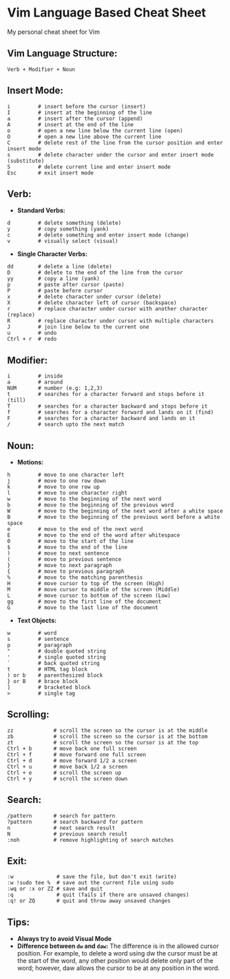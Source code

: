 # Vim Language Based Cheat Sheet
My personal cheat sheet for Vim

## Vim Language Structure:
```
Verb + Modifier + Noun
```

## Insert Mode:
```
i         # insert before the cursor (insert)
I         # insert at the beginning of the line
a         # insert after the cursor (append)
A         # insert at the end of the line
o         # open a new line below the current line (open)
O         # open a new line above the current line
C         # delete rest of the line from the cursor position and enter insert mode
s         # delete character under the cursor and enter insert mode (substitute)
S         # delete current line and enter insert mode
Esc       # exit insert mode
```

## Verb:
- **Standard Verbs:**
```
d         # delete something (delete)
y         # copy something (yank)
c         # delete something and enter insert mode (change)
v         # visually select (visual)
```
- **Single Character Verbs:**
```
dd        # delete a line (delete)
D         # delete to the end of the line from the cursor
yy        # copy a line (yank)
p         # paste after cursor (paste)
P         # paste before cursor
x         # delete character under cursor (delete)
X         # delete character left of cursor (backspace)
r         # replace character under cursor with another character (replace)
R         # replace character under cursor with multiple characters
J         # join line below to the current one
u         # undo
Ctrl + r  # redo
```

## Modifier:
```
i         # inside
a         # around
NUM       # number (e.g: 1,2,3)
t         # searches for a character forward and stops before it (till)
T         # searches for a character backward and stops before it
f         # searches for a character forward and lands on it (find)
F         # searches for a character backward and lands on it
/         # search upto the next match
```

## Noun:
- **Motions:**
```
h         # move to one character left
j         # move to one row down
k         # move to one row up
l         # move to one character right
w         # move to the beginning of the next word
b         # move to the beginning of the previous word
W         # move to the beginning of the next word after a white space
B         # move to the beginning of the previous word before a white space
e         # move to the end of the next word
E         # move to the end of the word after whitespace
0         # move to the start of the line
$         # move to the end of the line
)         # move to next sentence
(         # move to previous sentence
}         # move to next paragraph
{         # move to previous paragraph
%         # move to the matching parenthesis
H         # move cursor to top of the screen (High)
M         # move cursor to middle of the screen (Middle)
L         # move cursor to bottom of the screen (Low)
gg        # move to the first line of the document
G         # move to the last line of the document
````
- **Text Objects:**
```
w         # word
s         # sentence
p         # paragraph
"         # double quoted string
'         # single quoted string
`         # back quoted string
t         # HTML tag block
) or b    # parenthesized block
} or B    # brace block
]         # bracketed block
>         # single tag

```

## Scrolling:
```
zz             # scroll the screen so the cursor is at the middle
zb             # scroll the screen so the cursor is at the bottom
zt             # scroll the screen so the cursor is at the top
Ctrl + b       # move back one full screen
Ctrl + f       # move forward one full screen
Ctrl + d       # move forward 1/2 a screen
Ctrl + u       # move back 1/2 a screen
Ctrl + e       # scroll the screen up
Ctrl + y       # scroll the screen down
```

## Search:
```
/pattern       # search for pattern
?pattern       # search backward for pattern
n              # next search result
N              # previous search result
:noh           # remove highlighting of search matches
```

## Exit:
```
:w              # save the file, but don't exit (write)
:w !sudo tee %  # save out the current file using sudo
:wq or :x or ZZ # save and quit
:q              # quit (fails if there are unsaved changes)
:q! or ZQ       # quit and throw away unsaved changes
```

## Tips:
- **Always try to avoid Visual Mode**
- **Difference between <code>dw</code> and <code>daw</code>:** The difference is in the allowed cursor position. For example, to delete a word using dw the cursor must be at the start of the word, any other position would delete only part of the word; however, daw allows the cursor to be at any position in the word.
